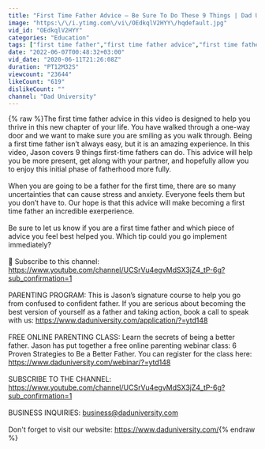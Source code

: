 ```yaml
---
title: "First Time Father Advice – Be Sure To Do These 9 Things | Dad University"
image: "https:\/\/i.ytimg.com\/vi\/OEdkqlV2HYY\/hqdefault.jpg"
vid_id: "OEdkqlV2HYY"
categories: "Education"
tags: ["first time father","first time father advice","first time father tips"]
date: "2022-06-07T00:48:32+03:00"
vid_date: "2020-06-11T21:26:08Z"
duration: "PT12M32S"
viewcount: "23644"
likeCount: "619"
dislikeCount: ""
channel: "Dad University"
---
```

{% raw %}The first time father advice in this video is designed to help you thrive in this new chapter of your life.  You have walked through a one-way door and we want to make sure you are smiling as you walk through.  Being a first time father isn’t always easy, but it is an amazing experience.  In this video, Jason covers 9 things first-time fathers can do.  This advice will help you be more present, get along with your partner, and hopefully allow you to enjoy this initial phase of fatherhood more fully.   <br /> <br />When you are going to be a father for the first time, there are so many uncertainties that can cause stress and anxiety.  Everyone feels them but you don’t have to.  Our hope is that this advice will make becoming a first time father an incredible exerperience. <br /> <br />Be sure to let us know if you are a first time father and which piece of advice you feel best helped you.  Which tip could you go implement immediately? <br /><br />🔔 Subscribe to this channel: <br /><a rel="nofollow" target="blank" href="https://www.youtube.com/channel/UCSrVu4egvMdSX3jZ4_tP-6g?sub_confirmation=1">https://www.youtube.com/channel/UCSrVu4egvMdSX3jZ4_tP-6g?sub_confirmation=1</a><br /><br />PARENTING PROGRAM:  This is Jason’s signature course to help you go from confused to confident father.  If you are serious about becoming the best version of yourself as a father and taking action, book a call to speak with us: <a rel="nofollow" target="blank" href="https://www.daduniversity.com/application/?=ytd148">https://www.daduniversity.com/application/?=ytd148</a> <br /><br />FREE ONLINE PARENTING CLASS: Learn the secrets of being a better father.  Jason has put together a free online parenting webinar class: 6 Proven Strategies to Be a Better Father. You can register for the class here: <a rel="nofollow" target="blank" href="https://www.daduniversity.com/webinar/?=ytd148">https://www.daduniversity.com/webinar/?=ytd148</a><br /><br />SUBSCRIBE TO THE CHANNEL: <a rel="nofollow" target="blank" href="https://www.youtube.com/channel/UCSrVu4egvMdSX3jZ4_tP-6g?sub_confirmation=1">https://www.youtube.com/channel/UCSrVu4egvMdSX3jZ4_tP-6g?sub_confirmation=1</a><br /><br />BUSINESS INQUIRIES: business@daduniversity.com<br /><br />Don't forget to visit our website: <a rel="nofollow" target="blank" href="https://www.daduniversity.com/">https://www.daduniversity.com/</a>{% endraw %}
